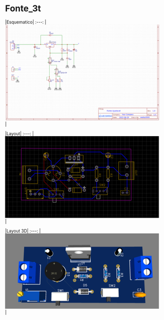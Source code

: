 # Fonte_3t

|Esquematico|
:---:
|![Esquematico](https://raw.githubusercontent.com/joaomktt2/Fonte_3t/main/esquem%C3%A1tico.png)|

|Layout|
:---:
|![Layout](https://raw.githubusercontent.com/joaomktt2/Fonte_3t/main/layt.png)|

|Layout 3D|
:---:
|![Layout 3D](https://raw.githubusercontent.com/joaomktt2/Fonte_3t/main/Sem%20t%C3%ADtulo.png)|
